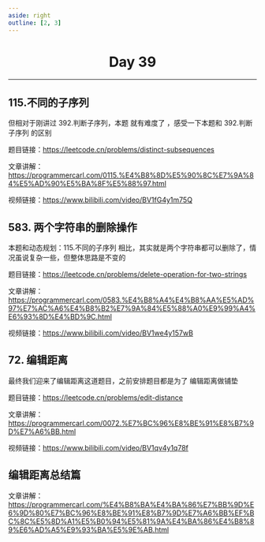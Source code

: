 ```yaml
---
aside: right
outline: [2, 3]
---
```


<h1 style="text-align: center; font-weight: bold;">Day 39</h1>

---

## 115.不同的子序列

但相对于刚讲过 392.判断子序列，本题 就有难度了 ，感受一下本题和 392.判断子序列 的区别

题目链接：https://leetcode.cn/problems/distinct-subsequences

文章讲解：https://programmercarl.com/0115.%E4%B8%8D%E5%90%8C%E7%9A%84%E5%AD%90%E5%BA%8F%E5%88%97.html

视频链接：https://www.bilibili.com/video/BV1fG4y1m75Q

## 583. 两个字符串的删除操作

本题和动态规划：115.不同的子序列 相比，其实就是两个字符串都可以删除了，情况虽说复杂一些，但整体思路是不变的

题目链接：https://leetcode.cn/problems/delete-operation-for-two-strings

文章讲解：https://programmercarl.com/0583.%E4%B8%A4%E4%B8%AA%E5%AD%97%E7%AC%A6%E4%B8%B2%E7%9A%84%E5%88%A0%E9%99%A4%E6%93%8D%E4%BD%9C.html

视频链接：https://www.bilibili.com/video/BV1we4y157wB

## 72. 编辑距离

最终我们迎来了编辑距离这道题目，之前安排题目都是为了 编辑距离做铺垫

题目链接：https://leetcode.cn/problems/edit-distance

文章讲解：https://programmercarl.com/0072.%E7%BC%96%E8%BE%91%E8%B7%9D%E7%A6%BB.html

视频链接：https://www.bilibili.com/video/BV1qv4y1q78f

## 编辑距离总结篇

文章讲解：https://programmercarl.com/%E4%B8%BA%E4%BA%86%E7%BB%9D%E6%9D%80%E7%BC%96%E8%BE%91%E8%B7%9D%E7%A6%BB%EF%BC%8C%E5%8D%A1%E5%B0%94%E5%81%9A%E4%BA%86%E4%B8%89%E6%AD%A5%E9%93%BA%E5%9E%AB.html
